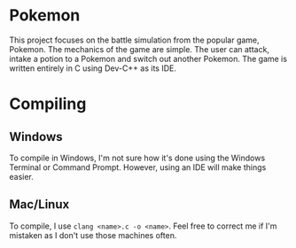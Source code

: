 # Pokemon

This project focuses on the battle simulation from the popular game, Pokemon. The mechanics of the game are simple. The user can attack, intake a potion to a Pokemon and switch out another Pokemon. The game is written entirely in C using Dev-C++ as its IDE.

# Compiling

## Windows

To compile in Windows, I'm not sure how it's done using the Windows Terminal or Command Prompt. However, using an IDE will make things easier.

## Mac/Linux

To compile, I use `clang <name>.c -o <name>`. Feel free to correct me if I'm mistaken as I don't use those machines often.